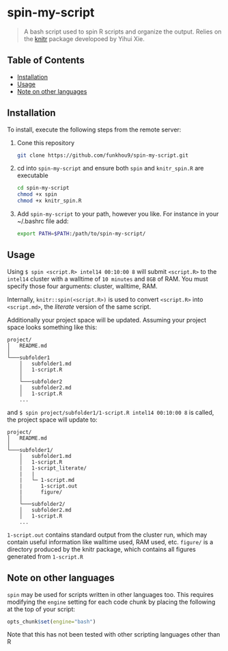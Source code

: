 # spin-my-script

> A bash script used to spin R scripts and organize the output. Relies on the [knitr](https://github.com/yihui/knitr) package developoed by Yihui Xie.

## Table of Contents

- [Installation](#installation)
- [Usage](#usage)
- [Note on other languages](#note-on-other-languages)

## Installation

To install, execute the following steps from the remote server:

1. Cone this repository

    ```sh
    git clone https://github.com/funkhou9/spin-my-script.git
    ```

2. cd into `spin-my-script` and ensure both `spin` and `knitr_spin.R` are executable

	```sh
	cd spin-my-script
	chmod +x spin
	chmod +x knitr_spin.R
	```

3. Add `spin-my-script` to your path, however you like. For instance in your ~/.bashrc file add:

	```sh
	export PATH=$PATH:/path/to/spin-my-script/
	```

## Usage


Using `$ spin <script.R> intel14 00:10:00 8` will submit `<script.R>` to the `intel14` cluster with a walltime of `10 minutes` and `8GB` of RAM. You must specify those four arguments: cluster, walltime, RAM.

Internally, `knitr::spin(<script.R>)` is used to convert `<script.R>` into `<script.md>`, the *literate* version of the same script.

Additionally your project space will be updated. Assuming your project space looks something like this:

```
project/
│   README.md    
│
└───subfolder1
    │   subfolder1.md
    │   1-script.R
    │
    └───subfolder2
    │   subfolder2.md
    │   1-script.R
    ...
```

and `$ spin project/subfolder1/1-script.R intel14 00:10:00 8` is called, the project space will update to:

```
project/
│   README.md    
│
└───subfolder1/
    │   subfolder1.md
    │   1-script.R
    |	1-script_literate/
    |	|
    |	└─ 1-script.md
    |      1-script.out
    |	   figure/
    │
    └───subfolder2/
    │   subfolder2.md
    │   1-script.R
    ...
```


`1-script.out` contains standard output from the cluster run, which may contain useful information
like walltime used, RAM used, etc. `figure/` is a directory produced by the knitr package, which contains
all figures generated from `1-script.R`

## Note on other languages

`spin` may be used for scripts written in other languages too. This requires modifying the `engine` setting for each code chunk by placing the following at the top of your script:

```r
opts_chunk$set(engine="bash")
```

Note that this has not been tested with other scripting languages other than R
